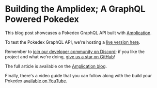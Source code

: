 # Building the Amplidex; A GraphQL Powered Pokedex

This blog post showcases a Pokedex GraphQL API built with [Amplication](https://amplication.com).

To test the Pokedex GraphQL API, we're hosting a [live version here](https://amplidex-n6aumj3faq-uc.a.run.app/graphql).

Remember to [join our developer community on Discord](https://amplication.com/discord); if you like the project and what we're doing, [give us a star on GitHub](https://github.com/amplication/amplication)!

The full article is available on the [Amplication blog](https://amplication.com/blog/building-the-amplidex-a-graphql-powered-pokedex).

Finally, there's a video guide that you can follow along with the build your Pokedex [available on YouTube](https://www.youtube.com/watch?v=IfqX_sDcvBU).
